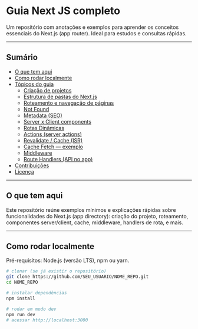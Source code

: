 # Guia Next JS completo

Um repositório com anotações e exemplos para aprender os conceitos essenciais do Next.js (app router). Ideal para estudos e consultas rápidas.

---

## Sumário
- [O que tem aqui](#o-que-tem-aqui)
- [Como rodar localmente](#como-rodar-localmente)
- [Tópicos do guia](#tópicos-do-guia)
  - [Criação de projetos](#criação-de-projetos)
  - [Estrutura de pastas do Next.js](#estrutura-de-pastas-do-nextjs)
  - [Roteamento e navegação de páginas](#roteamento-e-navegação-de-páginas)
  - [Not Found](#not-found)
  - [Metadata (SEO)](#metadata-seo)
  - [Server x Client components](#server-x-client-components)
  - [Rotas Dinâmicas](#rotas-dinâmicas)
  - [Actions (server actions)](#actions-server-actions)
  - [Revalidate / Cache (ISR)](#revalidate--cache-isr)
  - [Cache Fetch — exemplo](#cache-fetch---exemplo)
  - [Middleware](#middleware)
  - [Route Handlers (API no app)](#route-handlers-api-no-app)
- [Contribuições](#contribuições)
- [Licença](#licença)

---

## O que tem aqui
Este repositório reúne exemplos mínimos e explicações rápidas sobre funcionalidades do Next.js (app directory): criação do projeto, roteamento, componentes server/client, cache, middleware, handlers de rota, e mais.

---

## Como rodar localmente
Pré-requisitos: Node.js (versão LTS), npm ou yarn.

```bash
# clonar (se já existir o repositório)
git clone https://github.com/SEU_USUARIO/NOME_REPO.git
cd NOME_REPO

# instalar dependências
npm install

# rodar em modo dev
npm run dev
# acessar http://localhost:3000
